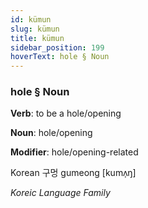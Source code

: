 ```yaml
---
id: kümun
slug: kümun
title: kümun
sidebar_position: 199
hoverText: hole § Noun
---
```


### hole § Noun

**Verb**: to be a hole/opening

**Noun**: hole/opening

**Modifier**: hole/opening-related

Korean 구멍 gumeong [kumʌ̹ŋ]

*Koreic Language Family*